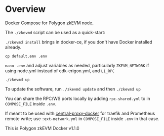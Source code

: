 # Overview

Docker Compose for Polygon zkEVM node.

The `./zkevmd` script can be used as a quick-start:

`./zkevmd install` brings in docker-ce, if you don't have Docker installed already.

`cp default.env .env`

`nano .env` and adjust variables as needed, particularly `ZKEVM_NETWORK` if using node.yml instead of
cdk-erigon.yml, and `L1_RPC`

`./zkevmd up`

To update the software, run `./zkevmd update` and then `./zkevmd up`

You can share the RPC/WS ports locally by adding `rpc-shared.yml` to in `COMPOSE_FILE` inside `.env`.

If meant to be used with [central-proxy-docker](https://github.com/CryptoManufaktur-io/central-proxy-docker) for traefik
and Prometheus remote write; use `:ext-network.yml` in `COMPOSE_FILE` inside `.env` in that case.

This is Polygon zkEVM Docker v1.1.0
